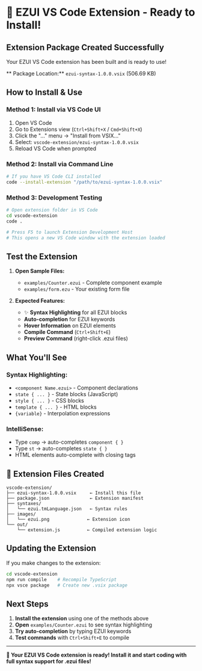 # 🎉 EZUI VS Code Extension - Ready to Install!

##  Extension Package Created Successfully

Your EZUI VS Code extension has been built and is ready to use!

** Package Location:** `ezui-syntax-1.0.0.vsix` (506.69 KB)

##  How to Install & Use

### Method 1: Install via VS Code UI
1. Open VS Code
2. Go to Extensions view (`Ctrl+Shift+X` / `Cmd+Shift+X`)
3. Click the "..." menu → "Install from VSIX..."
4. Select: `vscode-extension/ezui-syntax-1.0.0.vsix`
5. Reload VS Code when prompted

### Method 2: Install via Command Line
```bash
# If you have VS Code CLI installed
code --install-extension "/path/to/ezui-syntax-1.0.0.vsix"
```

### Method 3: Development Testing
```bash
# Open extension folder in VS Code
cd vscode-extension
code .

# Press F5 to launch Extension Development Host
# This opens a new VS Code window with the extension loaded
```

##  Test the Extension

1. **Open Sample Files:**
   - `examples/Counter.ezui` - Complete component example
   - `examples/form.ezu` - Your existing form file

2. **Expected Features:**
   - ✨ **Syntax Highlighting** for all EZUI blocks
   -  **Auto-completion** for EZUI keywords
   -  **Hover Information** on EZUI elements
   -  **Compile Command** (`Ctrl+Shift+E`)
   -  **Preview Command** (right-click .ezui files)

##  What You'll See

### Syntax Highlighting:
- `<component Name.ezui>` - Component declarations
- `state { ... }` - State blocks (JavaScript)
- `style { ... }` - CSS blocks
- `template { ... }` - HTML blocks
- `{variable}` - Interpolation expressions

### IntelliSense:
- Type `comp` → auto-completes `component { }`
- Type `st` → auto-completes `state { }`
- HTML elements auto-complete with closing tags

## 📁 Extension Files Created

```
vscode-extension/
├── ezui-syntax-1.0.0.vsix     ← Install this file
├── package.json               ← Extension manifest
├── syntaxes/
│   └── ezui.tmLanguage.json   ← Syntax rules
├── images/
│   └── ezui.png              ← Extension icon
└── out/
    └── extension.js          ← Compiled extension logic
```

##  Updating the Extension

If you make changes to the extension:

```bash
cd vscode-extension
npm run compile    # Recompile TypeScript
npx vsce package   # Create new .vsix package
```

##  Next Steps

1. **Install the extension** using one of the methods above
2. **Open** `examples/Counter.ezui` to see syntax highlighting
3. **Try auto-completion** by typing EZUI keywords
4. **Test commands** with `Ctrl+Shift+E` to compile

---

**🎉 Your EZUI VS Code extension is ready! Install it and start coding with full syntax support for .ezui files!**